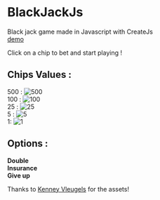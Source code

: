 # BlackJackJs  
Black jack game made in Javascript with CreateJs  
[demo](https://nelsonbarrios.github.io/blackjackjs)  

Click on a chip to bet and start playing !  

## Chips Values :  
500 : ![500](https://raw.githubusercontent.com/Oli8/BlackJackJs/master/assets/PNG/Chips/chipBlueWhite_side.png)  
100 : ![100](https://raw.githubusercontent.com/Oli8/BlackJackJs/master/assets/PNG/Chips/chipBlackWhite_side.png)   
25 : ![25](https://raw.githubusercontent.com/Oli8/BlackJackJs/master/assets/PNG/Chips/chipGreenWhite_side.png)    
5 : ![5](https://raw.githubusercontent.com/Oli8/BlackJackJs/master/assets/PNG/Chips/chipRedWhite_side.png)    
1: ![1](https://raw.githubusercontent.com/Oli8/BlackJackJs/master/assets/PNG/Chips/chipWhiteBlue_side.png)  

## Options :
**Double**  
**Insurance**  
**Give up**  

Thanks to [Kenney Vleugels](http://www.kenney.nl) for the assets!  
